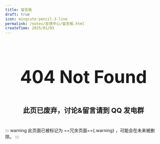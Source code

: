 ```yaml
---
title: 留言板
draft: true
icon: mingcute:pencil-3-line
permalink: /notes/反馈中心/留言板.html
createTime: 2025/01/03
---
```


<div style="text-align: center; ">
    <p style="font-size: 56px; font-weight: 650; margin-top: 100px">404 Not Found</p>
    <p style="font-size: 22px; font-weight: 650; margin-top: 40px;">此页已废弃，讨论&留言请到 QQ 发电群</p>
    <p style="margin-top: 40px;"></p>
    <LinkCard title="QQ 发电群" icon="mingcute:navigation-line" href="/链接.html#qq-群" />
</div>

::: warning 此页面已被标记为 ==冗余页面=={.warning} ，可能会在未来被删除。
:::
